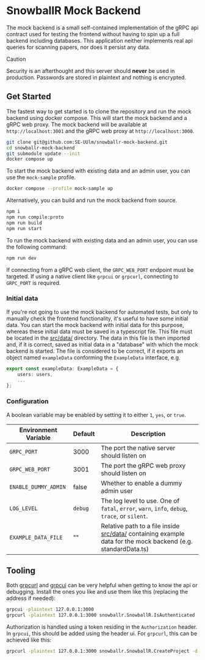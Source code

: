 # SnowballR Mock Backend

The mock backend is a small self-contained implementation of the gRPC api
contract used for testing the frontend without having to spin up a full backend
including databases. This application neither implements real api queries for
scanning papers, nor does it persist any data.

> [!CAUTION]
> Security is an afterthought and this server should **never** be used in
> production. Passwords are stored in plaintext and nothing is encrypted.

## Get Started

The fastest way to get started is to clone the repository and run the mock
backend using docker compose. This will start the mock backend and a gRPC web
proxy. The mock backend will be available at `http://localhost:3001` and the gRPC
web proxy at `http://localhost:3000`.

```sh
git clone git@github.com:SE-UUlm/snowballr-mock-backend.git
cd snowballr-mock-backend
git submodule update --init
docker compose up
```

To start the mock backend with existing data and an admin user, you can use the `mock-sample` profile.

```sh
docker compose --profile mock-sample up
```

Alternatively, you can build and run the mock backend from source.

```sh
npm i
npm run compile:proto
npm run build
npm run start
```

To run the mock backend with existing data and an admin user, you can use the following command:

```sh
npm run dev
```

If connecting from a gRPC web client, the `GRPC_WEB_PORT` endpoint must be
targeted. If using a native client like `grpcui` or `grpcurl`, connecting to
`GRPC_PORT` is required.

### Initial data

If you're not going to use the mock backend for automated tests, but only to manually check the frontend functionality, it's useful to have some initial data.
You can start the mock backend with initial data for this purpose, whereas these initial data must be saved in a typescript file.
This file must be located in the [src/data/](src/data) directory. The data in this file is then imported and,
if it is correct, saved as initial data in a "database" with which the mock backend is started.
The file is considered to be correct, if it exports an object named `exampleData` conforming the `ExampleData` interface, e.g.

```typescript
export const exampleData: ExampleData = {
    users: users,
    ...
};
```

### Configuration

A boolean variable may be enabled by setting it to either `1`, `yes`, or `true`.

| Environment Variable | Default | Description                                                                                                              |
| -------------------- | ------- | ------------------------------------------------------------------------------------------------------------------------ |
| `GRPC_PORT`          | 3000    | The port the native server should listen on                                                                              |
| `GRPC_WEB_PORT`      | 3001    | The port the gRPC web proxy should listen on                                                                             |
| `ENABLE_DUMMY_ADMIN` | false   | Whether to enable a dummy admin user                                                                                     |
| `LOG_LEVEL`          | `debug` | The log level to use. One of `fatal`, `error`, `warn`, `info`, `debug`, `trace`, or `silent`.                            |
| `EXAMPLE_DATA_FILE`  | ""      | Relative path to a file inside [src/data/](src/data) containing example data for the mock backend (e.g. standardData.ts) |

## Tooling

Both [grpcurl](https://github.com/fullstorydev/grpcurl) and
[grpcui](https://github.com/fullstorydev/grpcui) can be very helpful when
getting to know the api or debugging. Install the ones you like and use them
like this (replacing the address if needed):

```sh
grpcui -plaintext 127.0.0.1:3000
grpcurl -plaintext 127.0.0.1:3000 snowballr.SnowballR.IsAuthenticated
```

Authorization is handled using a token residing in the `Authorization` header.
In `grpcui`, this should be added using the header ui. For `grpcurl`, this can
be achieved like this:

```sh
grpcurl -plaintext 127.0.0.1:3000 snowballr.SnowballR.CreateProject -d '{"name": "Foo"}' -H Authorization:<access-token>
```
